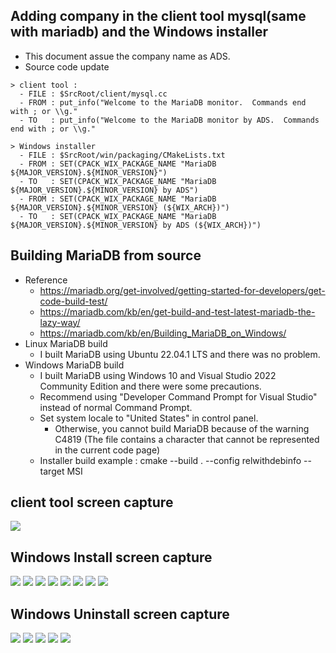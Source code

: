 ## Adding company in the client tool mysql(same with mariadb) and the Windows installer
- This document assue the company name as ADS. 
- Source code update
```
> client tool : 
  - FILE : $SrcRoot/client/mysql.cc
  - FROM : put_info("Welcome to the MariaDB monitor.  Commands end with ; or \\g."
  - TO   : put_info("Welcome to the MariaDB monitor by ADS.  Commands end with ; or \\g."

> Windows installer
  - FILE : $SrcRoot/win/packaging/CMakeLists.txt
  - FROM : SET(CPACK_WIX_PACKAGE_NAME "MariaDB ${MAJOR_VERSION}.${MINOR_VERSION}")
  - TO   : SET(CPACK_WIX_PACKAGE_NAME "MariaDB ${MAJOR_VERSION}.${MINOR_VERSION} by ADS")
  - FROM : SET(CPACK_WIX_PACKAGE_NAME "MariaDB ${MAJOR_VERSION}.${MINOR_VERSION} (${WIX_ARCH})")
  - TO   : SET(CPACK_WIX_PACKAGE_NAME "MariaDB ${MAJOR_VERSION}.${MINOR_VERSION} by ADS (${WIX_ARCH})")
```

## Building MariaDB from source
- Reference
  - https://mariadb.org/get-involved/getting-started-for-developers/get-code-build-test/
  - https://mariadb.com/kb/en/get-build-and-test-latest-mariadb-the-lazy-way/
  - https://mariadb.com/kb/en/Building_MariaDB_on_Windows/
- Linux MariaDB build
  - I built MariaDB using Ubuntu 22.04.1 LTS and there was no problem.
- Windows MariaDB build
  - I built MariaDB using Windows 10 and Visual Studio 2022 Community Edition and there were some precautions.
  - Recommend using "Developer Command Prompt for Visual Studio" instead of normal Command Prompt.
  - Set system locale to "United States" in control panel.
    - Otherwise, you cannot build MariaDB because of the warning C4819 (The file contains a character that cannot be represented in the current code page)
  - Installer build example : cmake --build . --config relwithdebinfo --target MSI

## client tool screen capture
![](media/client-1.png)

## Windows Install screen capture
![](media/install-1.png)
![](media/install-2.png)
![](media/install-3.png)
![](media/install-4.png)
![](media/install-5.png)
![](media/install-6.png)
![](media/install-7.png)
![](media/install-8.png)

## Windows Uninstall screen capture
![](media/uninstall-1.png)
![](media/uninstall-2.png)
![](media/uninstall-3.png)
![](media/uninstall-4.png)
![](media/uninstall-5.png)
